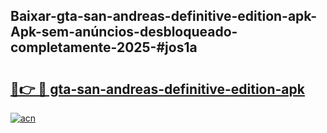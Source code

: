 ## Baixar-gta-san-andreas-definitive-edition-apk-Apk-sem-anúncios-desbloqueado-completamente-2025-#jos1a

# <h2><a href="https://ainizakaria.my?title=gta-san-andreas-definitive-edition-apk&ref=20M">🔗👉 🔴 gta-san-andreas-definitive-edition-apk</a></h2>

[![acn](https://github.com/user-attachments/assets/0f9c940e-d8b0-45ae-aac7-cd30a18b3e1c)](https://ainizakaria.my?title=gta-san-andreas-definitive-edition-apk&ref=20M)

